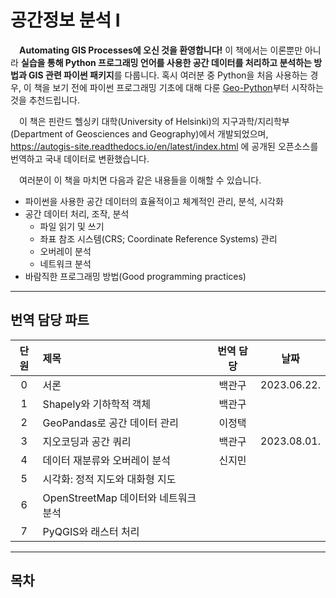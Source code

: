 # 공간정보 분석 Ⅰ  

&emsp;**Automating GIS Processes에 오신 것을 환영합니다!** 이 책에서는 이론뿐만 아니라 **실습을 통해 Python 프로그래밍 언어를 사용한 공간 데이터를 처리하고 분석하는 방법과 GIS 관련 파이썬 패키지**를 다룹니다. 혹시 여러분 중 Python을 처음 사용하는 경우, 이 책을 보기 전에 파이썬 프로그래밍 기초에 대해 다룬 [Geo-Python](http://geo-python.readthedocs.io/)부터 시작하는 것을 추천드립니다.  

&emsp;이 책은 핀란드 헬싱키 대학(University of Helsinki)의 지구과학/지리학부(Department of Geosciences and Geography)에서 개발되었으며, https://autogis-site.readthedocs.io/en/latest/index.html 에 공개된 오픈소스를 번역하고 국내 데이터로 변환했습니다.  

&emsp;여러분이 이 책을 마치면 다음과 같은 내용들을 이해할 수 있습니다.  

- 파이썬을 사용한 공간 데이터의 효율적이고 체계적인 관리, 분석, 시각화  
- 공간 데이터 처리, 조작, 분석  
    - 파일 읽기 및 쓰기  
    - 좌표 참조 시스템(CRS; Coordinate Reference Systems) 관리  
    - 오버레이 분석  
    - 네트워크 분석  
- 바람직한 프로그래밍 방법(Good programming practices)

---

## 번역 담당 파트
| 단원 | 제목                   | 번역 담당 | 날짜    |
|:--:|:---------------------|:-----:|-------|
| 0  | 서론                   |  백관구  | 2023.06.22. |
| 1  | Shapely와 기하학적 객체     |  백관구  |       |
| 2  | GeoPandas로 공간 데이터 관리 |  이정택  |       |
| 3  | 지오코딩과 공간 쿼리 |  백관구  | 2023.08.01. |
| 4  | 데이터 재분류와 오버레이 분석 |  신지민  |       |
| 5  | 시각화: 정적 지도와 대화형 지도 |   |   |
| 6 | OpenStreetMap 데이터와 네트워크 분석 |   |   |
| 7 | PyQGIS와 래스터 처리 |   |   |

---

## 목차  
```{tableofcontents}
```
